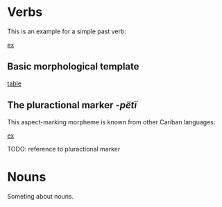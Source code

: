 # Verbs

This is an example for a simple past verb:

[ex](ctorat-44)

## Basic morphological template

[table](verb_templ)

## The pluractional marker _-pëtï_
This aspect-marking morpheme is known from other Cariban languages:

[ex](ctorat-40)

TODO: reference to pluractional marker

# Nouns

Someting about nouns.